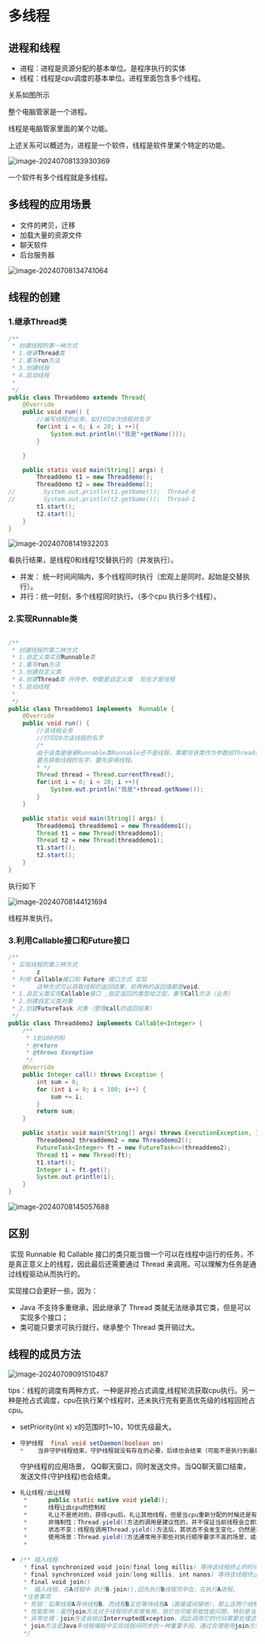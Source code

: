 # 多线程

## 进程和线程

* 进程：进程是资源分配的基本单位。是程序执行的实体
* 线程：线程是cpu调度的基本单位。进程里面包含多个线程。

关系如图所示

整个电脑管家是一个进程。

线程是电脑管家里面的某个功能。

上述关系可以概述为，进程是一个软件，线程是软件里某个特定的功能。

![image-20240708133930369](images/多线程.assets/image-20240708133930369.png)

一个软件有多个线程就是多线程。

## 多线程的应用场景

* 文件的拷贝，迁移
* 加载大量的资源文件
* 聊天软件
* 后台服务器

![image-20240708134741064](images/多线程.assets/image-20240708134741064.png)

 

## 线程的创建

### 1.继承Thread类

```java
/**
 * 创建线程的第一种方式
 * 1.继承Thread类
 * 2.重写run方法
 * 3.创建线程
 * 4.启动线程
 *
 */
public class Threaddemo extends Thread{
    @Override
    public void run() {
        //编写线程的业务，如打印20次线程的名字
        for(int i = 0; i < 20; i ++){
            System.out.println(("我是"+getName()));
        }

    }

    public static void main(String[] args) {
        Threaddemo t1 = new Threaddemo();
        Threaddemo t2 = new Threaddemo();
//        System.out.println(t1.getName());  Thread-0
//        System.out.println(t2.getName());  Thread-1
        t1.start();
        t2.start();
    }
}

```

![image-20240708141932203](images/多线程.assets/image-20240708141932203.png)

看执行结果，是线程0和线程1交替执行的（并发执行）。

* 并发： 统一时间间隔内，多个线程同时执行（宏观上是同时，起始是交替执行）。
* 并行：统一时刻，多个线程同时执行。（多个cpu 执行多个线程）。

### 2.实现Runnable类

```java

/**
 * 创建线程的第二种方式
 * 1.自定义类实现Runnable类
 * 2.重写run方法
 * 3.创建自定义类
 * 4.创建Thread类 并传参，参数是自定义类  现在才是线程
 * 5.启动线程
 *
 */
public class Threaddemo1 implements  Runnable {
    @Override
    public void run() {
        //该线程业务
        //打印20次该线程的名字
        /*
        由于该类是继承Runnable类Runnable还不是线程，需要将该类作为参数给Thread类，才能成为线程
        要先获取线程的名字，要先获得线程。
        * */
        Thread thread = Thread.currentThread();
        for(int i = 0; i < 20; i ++){
            System.out.println("我是"+thread.getName());
        }
    }

    public static void main(String[] args) {
        Threaddemo1 threaddemo1 = new Threaddemo1();
        Thread t1 = new Thread(threaddemo1);
        Thread t2 = new Thread(threaddemo1);
        t1.start();
        t2.start();
    }
}

```

执行如下

![image-20240708144121694](images/多线程.assets/image-20240708144121694.png)

线程并发执行。

### 3.利用Callable接口和Future接口

```java
/**
 * 实现线程的第三种方式
 *      z
 * 利用 Callable接口和 Future 接口方式 实现
 *      这种方式可以获取线程的返回结果，前两种的返回值都是void。
 * 1.自定义类实现Callable接口 ,指定返回的类型给泛型，重写Call方法（业务）
 * 2.创建自定义类对象
 * 2.创建FutureTask 对象（管理call的返回结果）
 */
public class Threaddemo2 implements Callable<Integer> {
    /**
     * 1到100的和
     * @return
     * @throws Exception
     */
    @Override
    public Integer call() throws Exception {
        int sum = 0;
        for (int i = 0; i < 100; i++) {
            sum += i;
        }
        return sum;
    }

    public static void main(String[] args) throws ExecutionException, InterruptedException {
        Threaddemo2 threaddemo2 = new Threaddemo2();
        FutureTask<Integer> ft = new FutureTask<>(threaddemo2);
        Thread t1 = new Thread(ft);
        t1.start();
        Integer i = ft.get();
        System.out.println(i);
    }
}
```

![image-20240708145057688](images/多线程.assets/image-20240708145057688.png)



## 区别

​	实现 Runnable 和 Callable 接口的类只能当做一个可以在线程中运行的任务，不是真正意义上的线程，因此最后还需要通过 Thread 来调用。可以理解为任务是通过线程驱动从而执行的。

实现接口会更好一些，因为：

+ Java 不支持多重继承，因此继承了 Thread 类就无法继承其它类，但是可以实现多个接口；
+ 类可能只要求可执行就行，继承整个 Thread 类开销过大。

## 线程的成员方法

![image-20240709091510487](images/多线程.assets/image-20240709091510487.png)

tips：线程的调度有两种方式，一种是非抢占式调度,线程轮流获取cpu执行。另一种是抢占式调度，cpu在执行某个线程时，还未执行完有更高优先级的线程回抢占cpu。

* setPriority(int x)  x的范围时1~10，10优先级最大。

* ```java
  守护线程  final void setDaemon(boolean on)
  *    当非守护线程结束，守护线程就没有存在的必要，后续也会结束（可能不是执行到最后）
  ```

  守护线程的应用场景， QQ聊天窗口，同时发送文件。当QQ聊天窗口结束，发送文件(守护线程)也会结束。

* ```java
  礼让线程/出让线程
   *      public static native void yield();
   *      线程让出cpu的控制权
   *      礼让不是绝对的，获得cpu后，礼让其他线程，但是当cpu重新分配的时候还是有机会分配到礼让线程。
   *      非强制性：Thread.yield()方法的调用是建议性的，并不保证当前线程会立即放弃CPU资源。因此，它不能用于实现严格的线程同步或控制线程的执行顺序。
   *      状态不变：线程在调用Thread.yield()方法后，其状态不会发生变化，仍然是就绪状态。这意味着它仍然有资格参与CPU资源的竞争。
   *      使用场景：Thread.yield()方法通常用于那些对执行顺序要求不高的场景，或者当线程发现自己无法继续执行（如等待某个资源） 时，主动让出CPU资源以提高系统的整体性能
   *
  ```

* ```java
  /** 插入线程
   * final synchronized void join(final long millis) 等待该线程终止的时间最长为millis毫秒。
   * final synchronized void join(long millis, int nanos) 等待该线程终止的时间最长为millis毫秒 + nanos纳秒。
   * final void join()
   *  插入线程，在A线程中 执行B.join(),回先执行B线程完毕在，在执行A进程。
   *注意事项
   * 死锁：如果线程A等待线程B，而线程B又在等待线程A（直接或间接地），那么这两个线程就会陷入死锁状态。
   * 性能影响：虽然join方法对于线程同步非常有用，但它也可能导致性能问题，特别是当等待的线程需要很长时间才能完成时。
   * 异常处理：join方法会抛出InterruptedException，因此调用它的代码需要处理这个异常，或者将异常声明在方法签名中。
   * join方法是Java多线程编程中实现线程间同步的一种重要手段，通过合理使用join方法，可以确保线程的执行顺序，从而满足复杂的业务逻辑需求。
   */
  ```

